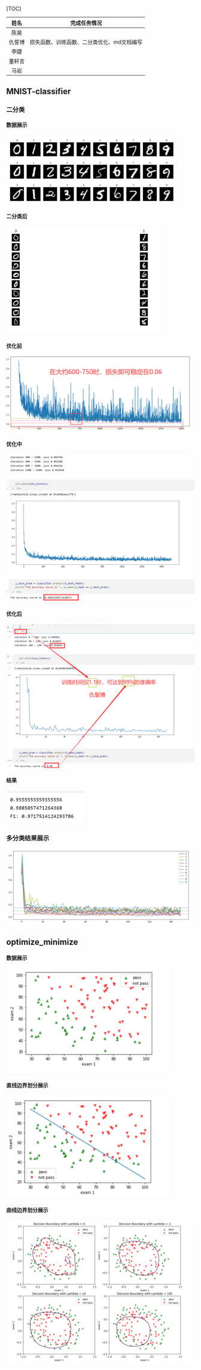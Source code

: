 [TOC]

|  姓名  |               完成任务情况               |
| :----: | :--------------------------------------: |
|  陈昊  |                                          |
| 仇誓博 | 损失函数、训练函数、二分类优化、md文档编写 |
|  李婕  |                                          |
| 董轩言 |                                          |
| 马岩 |                                          |

 

## MNIST-classifier

### 二分类

#### 数据展示
<img src="./pic/01.png" style="zoom: 50%;" />

#### 二分类后
<img src="./pic/02.png" style="zoom:50%;" />

#### 优化前
<img src="./pic/03.png" style="zoom: 50%;" />

#### 优化中
<img src="./pic/04.png" style="zoom: 50%;" />

#### 优化后
<img src="./pic/05.png" style="zoom:67%;" />

#### 结果
<img src="./pic/07.png" style="zoom:67%;" />

### 多分类结果展示

<img src="./pic/06.png" style="zoom:67%;" />

## optimize_minimize

#### 数据展示
<img src="./pic/08.png" style="zoom:67%;" />

#### 直线边界划分展示
<img src="./pic/09.png" style="zoom:67%;" />

#### 曲线边界划分展示
<img src="./pic/10.png" style="zoom:67%;" />


